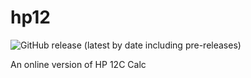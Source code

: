 # hp12

![GitHub release (latest by date including pre-releases)](https://img.shields.io/github/v/release/duarch/hp12?include_prereleases&style=flat-square)

An online version of HP 12C Calc 
